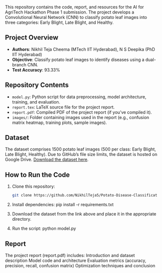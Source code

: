 This repository contains the code, report, and resources for the AI for AgriTech Hackathon Phase 1 submission. The project develops a Convolutional Neural Network (CNN) to classify potato leaf images into three categories: Early Blight, Late Blight, and Healthy.

## Project Overview
- **Authors**: Nikhil Teja Cheema (MTech IIT Hyderabad), N S Deepika (PhD IIT Hyderabad)
- **Objective**: Classify potato leaf images to identify diseases using a dual-branch CNN.
- **Test Accuracy**: 93.33%

## Repository Contents
- `model.py`: Python script for data preprocessing, model architecture, training, and evaluation.
- `report.tex`: LaTeX source file for the project report.
- `report.pdf`: Compiled PDF of the project report (if you’ve compiled it).
- `images/`: Folder containing images used in the report (e.g., confusion matrix heatmap, training plots, sample images).

## Dataset
The dataset comprises 1500 potato leaf images (500 per class: Early Blight, Late Blight, Healthy). Due to GitHub’s file size limits, the dataset is hosted on Google Drive. [Download the dataset here]((https://drive.google.com/drive/folders/1GFvtfL94rGrPQDkMDNDjgmI41wvPpytL?usp=sharing)).

## How to Run the Code
1. Clone this repository:
   ```bash
   git clone https://github.com/NikhilTeja5/Potato-Disease-Classification-Hackathon.git

2. Install dependencies:
   pip install -r requirements.txt

3. Download the dataset from the link above and place it in the appropriate directory.

4. Run the script:
python model.py


## Report
The project report (report.pdf) includes:
   Introduction and dataset description
   Model code and architecture
   Evaluation metrics (accuracy, precision, recall, confusion matrix)
   Optimization techniques and conclusion

